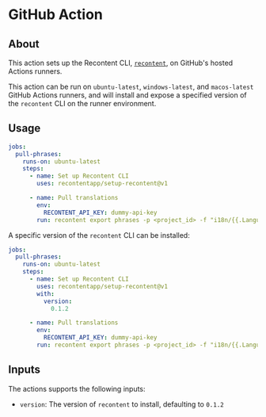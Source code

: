 # GitHub Action

## About
This action sets up the Recontent CLI, [`recontent`](https://github.com/recontentapp/cli), on GitHub's hosted Actions runners.

This action can be run on `ubuntu-latest`, `windows-latest`, and `macos-latest` GitHub Actions runners, and will install and expose a specified version of the `recontent` CLI on the runner environment.

## Usage

```yaml
jobs:
  pull-phrases:
    runs-on: ubuntu-latest
    steps:
      - name: Set up Recontent CLI
        uses: recontentapp/setup-recontent@v1

      - name: Pull translations
        env:
          RECONTENT_API_KEY: dummy-api-key
        run: recontent export phrases -p <project_id> -f "i18n/{{.LanguageKey}}.{{.FormatExtension}}" 
```

A specific version of the `recontent` CLI can be installed:

```yaml
jobs:
  pull-phrases:
    runs-on: ubuntu-latest
    steps:
      - name: Set up Recontent CLI
        uses: recontentapp/setup-recontent@v1
        with:
          version:
            0.1.2

      - name: Pull translations
        env:
          RECONTENT_API_KEY: dummy-api-key
        run: recontent export phrases -p <project_id> -f "i18n/{{.LanguageKey}}.{{.FormatExtension}}" 
```

## Inputs
The actions supports the following inputs:

- `version`: The version of `recontent` to install, defaulting to `0.1.2`
